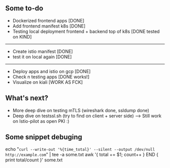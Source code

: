 ## Some to-do
- Dockerized frontend apps [DONE]
- Add frontend manifest k8s [DONE]
- Testing local deployment frontend + backend top of k8s [DONE tested on KIND]
------------------------
- Create istio manifest [DONE]
- test it on local again [DONE]
------------------------
- Deploy apps and istio on gcp [DONE]
- Check n testing apps [DONE works!]
- Visualize on kiali [WORK AS FCK]

## What's next?
- More deep dive on testing mTLS (wireshark done, ssldump done)
- Deep dive on testssl.sh (try to find on client + server side) --> Still work on Istio-pilot as open PKI :)


## Some snippet debuging

echo "`curl --write-out '%{time_total}' --silent --output /dev/null http://example.com`" | tee -a some.txt
awk '{ total += $1; count++ } END { print total/count }' some.txt




